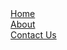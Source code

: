<div class="hr">
    <a href="{{ "/" | absolute_url }}"> Home </a> <br/>
    <a href="/about"> About </a> <br/>
    <a href="/contact_us">Contact Us</a>
</div>